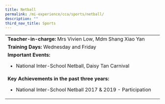 ```yaml
---
title: Netball
permalink: /mi-experience/cca/sports/netball/
description: ""
third_nav_title: Sports
---
```

<table border="0" cellspacing="0" cellpadding="0">
<tbody>
<tr>
<td width="616"><strong>Teacher-in-charge:</strong>&nbsp;Mrs Vivien Low, Mdm Shang Xiao Yan</td>
</tr>
<tr>
<td width="616"><strong>Training Days:</strong>&nbsp;Wednesday and Friday</td>
</tr>
<tr>
<td width="616"><strong>Important Events:</strong><br />
<ul>
<li>National Inter-School Netball, Daisy Tan Carnival</li>
</ul>
</td>
</tr>
<tr>
<td width="616"><strong>Key Achievements in the past three years:</strong><br />
<ul>
<li>National Inter-School Netball 2017 &amp; 2019 - Participation</li>
</ul>
</td>
</tr>
</tbody>
</table>